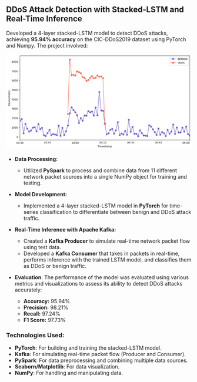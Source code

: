 ## DDoS Attack Detection with Stacked-LSTM and Real-Time Inference

Developed a 4-layer stacked-LSTM model to detect DDoS attacks, achieving **95.94% accuracy** on the CIC-DDoS2019 dataset using PyTorch and Numpy. The project involved:

![Connections per Second](_resources/connections_per_time.png)  

- **Data Processing:** 
  - Utilized **PySpark** to process and combine data from 11 different network packet sources into a single NumPy object for training and testing.
  
- **Model Development:**
  - Implemented a 4-layer stacked-LSTM model in **PyTorch** for time-series classification to differentiate between benign and DDoS attack traffic.

- **Real-Time Inference with Apache Kafka:**
  - Created a **Kafka Producer** to simulate real-time network packet flow using test data.
  - Developed a **Kafka Consumer** that takes in packets in real-time, performs inference with the trained LSTM model, and classifies them as DDoS or benign traffic.

- **Evaluation**:
    The performance of the model was evaluated using various metrics and visualizations to assess its ability to detect DDoS attacks accurately:

    - **Accuracy:** 95.94%
    - **Precision:** 98.21% 
    - **Recall:** 97.24%  
    - **F1 Score:** 97.73%

  

### Technologies Used:
- **PyTorch**: For building and training the stacked-LSTM model.
- **Kafka**: For simulating real-time packet flow (Producer and Consumer).
- **PySpark**: For data preprocessing and combining multiple data sources.
- **Seaborn/Matplotlib**: For data visualization.
- **NumPy**: For handling and manipulating data.
